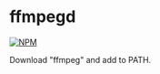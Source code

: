 # ffmpegd

[![NPM](https://nodei.co/npm/ffmpegd.png)](https://nodei.co/npm/ffmpegd/)

Download "ffmpeg" and add to PATH.
